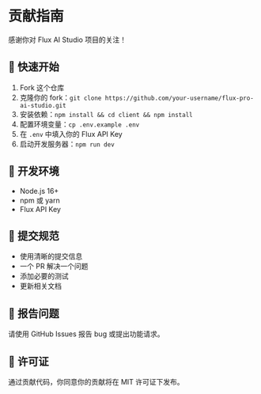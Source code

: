 # 贡献指南

感谢你对 Flux AI Studio 项目的关注！

## 🚀 快速开始

1. Fork 这个仓库
2. 克隆你的 fork：`git clone https://github.com/your-username/flux-pro-ai-studio.git`
3. 安装依赖：`npm install && cd client && npm install`
4. 配置环境变量：`cp .env.example .env`
5. 在 `.env` 中填入你的 Flux API Key
6. 启动开发服务器：`npm run dev`

## 🔧 开发环境

- Node.js 16+
- npm 或 yarn
- Flux API Key

## 📝 提交规范

- 使用清晰的提交信息
- 一个 PR 解决一个问题
- 添加必要的测试
- 更新相关文档

## 🐛 报告问题

请使用 GitHub Issues 报告 bug 或提出功能请求。

## 📄 许可证

通过贡献代码，你同意你的贡献将在 MIT 许可证下发布。
